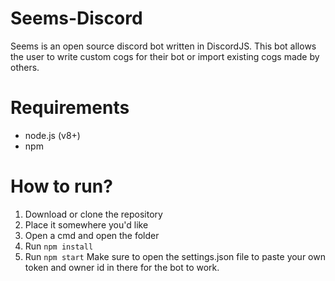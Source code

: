 # Seems-Discord
Seems is an open source discord bot written in DiscordJS. This bot allows the user to write custom cogs for their bot or import existing cogs made by others.

# Requirements
- node.js (v8+)
- npm

# How to run?
1. Download or clone the repository
2. Place it somewhere you'd like
3. Open a cmd and open the folder
4. Run `npm install`
5. Run `npm start`
Make sure to open the settings.json file to paste your own token and owner id in there for the bot to work.